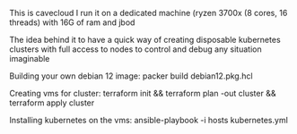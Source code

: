 This is cavecloud
I run it on a dedicated machine (ryzen 3700x (8 cores, 16 threads) with 16G of ram and jbod

The idea behind it to have a quick way of creating disposable kubernetes clusters with
full access to nodes to control and debug any situation imaginable


Building your own debian 12 image:
packer build debian12.pkg.hcl

Creating vms for cluster:
terraform init && terraform plan -out cluster && terraform apply cluster 

Installing kubernetes on the vms:
ansible-playbook -i hosts kubernetes.yml

